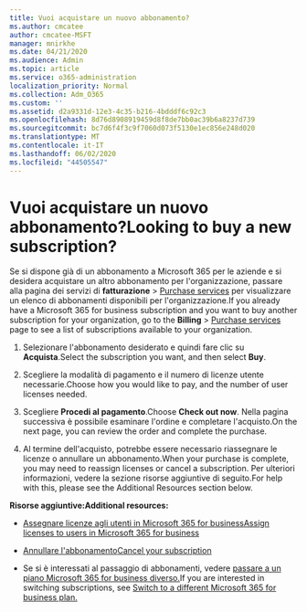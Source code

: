 ```yaml
---
title: Vuoi acquistare un nuovo abbonamento?
ms.author: cmcatee
author: cmcatee-MSFT
manager: mnirkhe
ms.date: 04/21/2020
ms.audience: Admin
ms.topic: article
ms.service: o365-administration
localization_priority: Normal
ms.collection: Adm_O365
ms.custom: ''
ms.assetid: d2a9331d-12e3-4c35-b216-4bdddf6c92c3
ms.openlocfilehash: 8d76d8908919459d8f8de7bb0ac39b6a8237d739
ms.sourcegitcommit: bc7d6f4f3c9f7060d073f5130e1ec856e248d020
ms.translationtype: MT
ms.contentlocale: it-IT
ms.lasthandoff: 06/02/2020
ms.locfileid: "44505547"
---
```

# <a name="looking-to-buy-a-new-subscription"></a><span data-ttu-id="a390b-102">Vuoi acquistare un nuovo abbonamento?</span><span class="sxs-lookup"><span data-stu-id="a390b-102">Looking to buy a new subscription?</span></span>

<span data-ttu-id="a390b-103">Se si dispone già di un abbonamento a Microsoft 365 per le aziende e si desidera acquistare un altro abbonamento per l'organizzazione, passare alla pagina dei servizi di **fatturazione** \> [Purchase services](https://go.microsoft.com/fwlink/p/?linkid=868433) per visualizzare un elenco di abbonamenti disponibili per l'organizzazione.</span><span class="sxs-lookup"><span data-stu-id="a390b-103">If you already have a Microsoft 365 for business subscription and you want to buy another subscription for your organization, go to the **Billing** \> [Purchase services](https://go.microsoft.com/fwlink/p/?linkid=868433) page to see a list of subscriptions available to your organization.</span></span>
 
1. <span data-ttu-id="a390b-104">Selezionare l'abbonamento desiderato e quindi fare clic su **Acquista**.</span><span class="sxs-lookup"><span data-stu-id="a390b-104">Select the subscription you want, and then select **Buy**.</span></span>

2. <span data-ttu-id="a390b-105">Scegliere la modalità di pagamento e il numero di licenze utente necessarie.</span><span class="sxs-lookup"><span data-stu-id="a390b-105">Choose how you would like to pay, and the number of user licenses needed.</span></span>

3. <span data-ttu-id="a390b-106">Scegliere **Procedi al pagamento**.</span><span class="sxs-lookup"><span data-stu-id="a390b-106">Choose **Check out now**.</span></span> <span data-ttu-id="a390b-107">Nella pagina successiva è possibile esaminare l'ordine e completare l'acquisto.</span><span class="sxs-lookup"><span data-stu-id="a390b-107">On the next page, you can review the order and complete the purchase.</span></span>

4. <span data-ttu-id="a390b-108">Al termine dell'acquisto, potrebbe essere necessario riassegnare le licenze o annullare un abbonamento.</span><span class="sxs-lookup"><span data-stu-id="a390b-108">When your purchase is complete, you may need to reassign licenses or cancel a subscription.</span></span> <span data-ttu-id="a390b-109">Per ulteriori informazioni, vedere la sezione risorse aggiuntive di seguito.</span><span class="sxs-lookup"><span data-stu-id="a390b-109">For help with this, please see the Additional Resources section below.</span></span>

 <span data-ttu-id="a390b-110">**Risorse aggiuntive:**</span><span class="sxs-lookup"><span data-stu-id="a390b-110">**Additional resources:**</span></span>
  
- [<span data-ttu-id="a390b-111">Assegnare licenze agli utenti in Microsoft 365 for business</span><span class="sxs-lookup"><span data-stu-id="a390b-111">Assign licenses to users in Microsoft 365 for business</span></span>](https://docs.microsoft.com/microsoft-365/admin/add-users/add-users)
    
- [<span data-ttu-id="a390b-112">Annullare l'abbonamento</span><span class="sxs-lookup"><span data-stu-id="a390b-112">Cancel your subscription</span></span>](https://docs.microsoft.com/microsoft-365/commerce/subscriptions/cancel-your-subscription)
    
- <span data-ttu-id="a390b-113">Se si è interessati al passaggio di abbonamenti, vedere [passare a un piano Microsoft 365 for business diverso.](https://docs.microsoft.com/microsoft-365/commerce/subscriptions/switch-to-a-different-plan)</span><span class="sxs-lookup"><span data-stu-id="a390b-113">If you are interested in switching subscriptions, see [Switch to a different Microsoft 365 for business plan.](https://docs.microsoft.com/microsoft-365/commerce/subscriptions/switch-to-a-different-plan)</span></span>